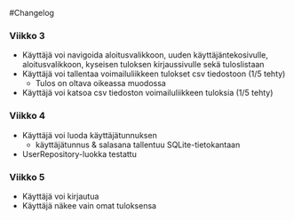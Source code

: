 #Changelog

### Viikko 3
- Käyttäjä voi navigoida aloitusvalikkoon, uuden käyttäjäntekosivulle, aloitusvalikkoon, kyseisen tuloksen kirjaussivulle sekä tuloslistaan
- Käyttäjä voi tallentaa voimailuliikkeen tulokset csv tiedostoon (1/5 tehty)
	- Tulos on oltava oikeassa muodossa
- Käyttäjä voi katsoa csv tiedoston voimailuliikkeen tuloksia (1/5 tehty) 

### Viikko 4
- Käyttäjä voi luoda käyttäjätunnuksen
	- käyttäjätunnus & salasana tallentuu SQLite-tietokantaan
- UserRepository-luokka testattu

### Viikko 5
- Käyttäjä voi kirjautua
- Käyttäjä näkee vain omat tuloksensa